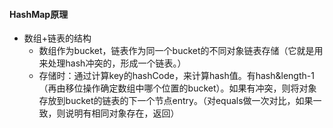#### HashMap原理
- 数组+链表的结构
    - 数组作为bucket，链表作为同一个bucket的不同对象链表存储（它就是用来处理hash冲突的，形成一个链表。）
    - 存储时：通过计算key的hashCode，来计算hash值。有hash&length-1（再由移位操作确定数组中哪个位置的bucket）。如果有冲突，则将对象存放到bucket的链表的下一个节点entry。（对equals做一次对比，如果一致，则说明有相同对象存在，返回）